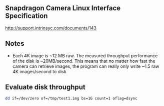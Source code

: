 ## 

## Snapdragon Camera Linux Interface Specification
http://support.intrinsyc.com/documents/143

## Notes
- Each 4K image is ~12 MB raw. The measured throughput performance of the disk
  is ~20MB/second. This means that no matter how fast the camera can retrieve
  images, the program can really only write ~1.5 raw 4K images/second to disk

## Evaluate disk throughput
```bash
dd if=/dev/zero of=/tmp/test1.img bs=1G count=1 oflag=dsync
```
